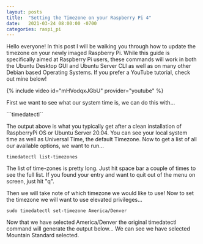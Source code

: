 ```yaml
---
layout: posts
title:  "Setting the Timezone on your Raspberry Pi 4"
date:   2021-03-24 08:00:00 -0700
categories: raspi_pi
---
```

Hello everyone! In this post I will be walking you through how to update the timezone on your newly imaged Raspberry Pi. While this guide is specifically aimed at Raspberry Pi users, these commands will work in both the Ubuntu Desktop GUI and Ubuntu Server CLI as well as on many other Debian based Operating Systems. If you prefer a YouTube tutorial, check out mine below!

{% include video id="mHVodqxJGbU" provider="youtube" %}

First we want to see what our system time is, we can do this with...

```timedatectl``

The output above is what you typically get after a clean installation of RaspberryPi OS or Ubuntu Server 20.04. You can see your local system time as well as Universal Time, the default Timezone.
Now to get a list of all our available options, we want to run...

```timedatectl list-timezones```

The list of time-zones is pretty long. Just hit space bar a couple of times to see the full list. If you found your entry and want to quit out of the menu on screen, just hit "q".

Then we will take note of which timezone we would like to use! Now to set the timezone we will want to use elevated privileges...

```sudo timedatectl set-timezone America/Denver```

Now that we have selected America/Denver the original timedatectl command will generate the output below... We can see we have selected Mountain Standard selected.
